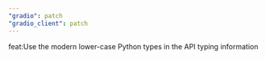 ```yaml
---
"gradio": patch
"gradio_client": patch
---
```


feat:Use the modern lower-case Python types in the API typing information
